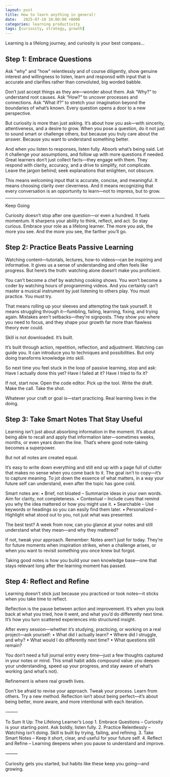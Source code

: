 ```yaml
---
layout: post
title: How to learn anything in general!
date:   2025-07-10 10:00:00 +0000
categories: learning productivity
tags: [curiosity, strategy, growth]
---
```


Learning is a lifelong journey, and curiosity is your best compass...

## Step 1: Embrace Questions

Ask "why" and "how" relentlessly and of course diligently, show genuine interest and willingness to listen, learn and responsd with input that is accurate and clarifies rather than convoluted, big worded babble.

Don’t just accept things as they are—wonder about them. Ask “Why?” to understand root causes. Ask “How?” to uncover processes and connections. Ask “What if?” to stretch your imagination beyond the boundaries of what’s known. Every question opens a door to a new perspective.

But curiosity is more than just asking. It’s about how you ask—with sincerity, attentiveness, and a desire to grow. When you pose a question, do it not just to sound smart or challenge others, but because you truly care about the answer. Because you want to understand something better.

And when you listen to responses, listen fully. Absorb what’s being said. Let it challenge your assumptions, and follow up with more questions if needed. Great learners don’t just collect facts—they engage with them. They respond with clarity, accuracy, and a drive to simplify, not complicate. Leave the jargon behind; seek explanations that enlighten, not obscure.

This means welcoming input that is accurate, concise, and meaningful. It means choosing clarity over cleverness. And it means recognizing that every conversation is an opportunity to learn—not to impress, but to grow.

---

Keep Going

Curiosity doesn’t stop after one question—or even a hundred. It fuels momentum. It sharpens your ability to think, reflect, and act. So stay curious. Embrace your role as a lifelong learner. The more you ask, the more you see. And the more you see, the farther you’ll go.

## Step 2: Practice Beats Passive Learning

Watching content—tutorials, lectures, how-to videos—can be inspiring and informative. It gives us a sense of understanding and often feels like progress. But here’s the truth: watching alone doesn’t make you proficient.

You can’t become a chef by watching cooking shows. You won’t become a coder by watching hours of programming videos. And you certainly can’t master a musical instrument by just listening to others play. You must practice. You must try.

That means rolling up your sleeves and attempting the task yourself. It means struggling through it—fumbling, failing, learning, fixing, and trying again. Mistakes aren’t setbacks—they’re signposts. They show you where you need to focus, and they shape your growth far more than flawless theory ever could.

Skill is not downloaded. It’s built.

It’s built through action, repetition, reflection, and adjustment. Watching can guide you. It can introduce you to techniques and possibilities. But only doing transforms knowledge into skill.

So next time you feel stuck in the loop of passive learning, stop and ask:
Have I actually done this yet? Have I failed at it? Have I tried to fix it?

If not, start now.
Open the code editor.
Pick up the tool.
Write the draft.
Make the call.
Take the shot.

Whatever your craft or goal is—start practicing. Real learning lives in the doing.

## Step 3: Take Smart Notes That Stay Useful

Learning isn’t just about absorbing information in the moment. It’s about being able to recall and apply that information later—sometimes weeks, months, or even years down the line. That’s where good note-taking becomes a superpower.

But not all notes are created equal.

It’s easy to write down everything and still end up with a page full of clutter that makes no sense when you come back to it. The goal isn’t to copy—it’s to capture meaning. To jot down the essence of what matters, in a way your future self can understand, even after the topic has gone cold.

Smart notes are:
	•	Brief, not bloated – Summarize ideas in your own words. Aim for clarity, not completeness.
	•	Contextual – Include cues that remind you why the idea mattered or how you might use it.
	•	Searchable – Use keywords or headings so you can easily find them later.
	•	Personalized – Highlight what stood out to you, not just what was presented.

The best test? A week from now, can you glance at your notes and still understand what they mean—and why they mattered?

If not, tweak your approach. Remember: Notes aren’t just for today. They’re for future moments when inspiration strikes, when a challenge arises, or when you want to revisit something you once knew but forgot.

Taking good notes is how you build your own knowledge base—one that stays relevant long after the learning moment has passed.

## Step 4: Reflect and Refine

Learning doesn’t stick just because you practiced or took notes—it sticks when you take time to reflect.

Reflection is the pause between action and improvement. It’s when you look back at what you tried, how it went, and what you’d do differently next time. It’s how you turn scattered experiences into structured insight.

After every session—whether it’s studying, practicing, or working on a real project—ask yourself:
	•	What did I actually learn?
	•	Where did I struggle, and why?
	•	What would I do differently next time?
	•	What questions still remain?

You don’t need a full journal entry every time—just a few thoughts captured in your notes or mind. This small habit adds compound value: you deepen your understanding, speed up your progress, and stay aware of what’s working (and what’s not).

Refinement is where real growth lives.

Don’t be afraid to revise your approach. Tweak your process. Learn from others. Try a new method. Reflection isn’t about being perfect—it’s about being better, more aware, and more intentional with each iteration.

⸻

To Sum It Up: The Lifelong Learner’s Loop
	1.	Embrace Questions – Curiosity is your starting point. Ask boldly, listen fully.
	2.	Practice Relentlessly – Watching isn’t doing. Skill is built by trying, failing, and refining.
	3.	Take Smart Notes – Keep it short, clear, and useful for your future self.
	4.	Reflect and Refine – Learning deepens when you pause to understand and improve.

⸻

Curiosity gets you started, but habits like these keep you going—and growing.